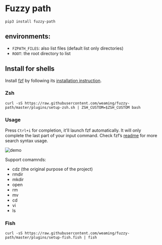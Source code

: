 # Fuzzy path

    pip3 install fuzzy-path

## environments:

* `FZPATH_FILES`: also list files (default list only directories)
* `ROOT`: the root directory to list

## Install for shells

Install [fzf](https://github.com/junegunn/fzf) by following its [installation instruction](https://github.com/junegunn/fzf#installation).

### Zsh

    curl -sS https://raw.githubusercontent.com/weaming/fuzzy-path/master/plugins/setup-zsh.sh | ZSH_CUSTOM=$ZSH_CUSTOM bash

### Usage

Press `Ctrl+i` for completion, it'll launch fzf automatically. It will only complete the last part of your input command.
Check fzf’s [readme](https://github.com/junegunn/fzf#search-syntax) for more search syntax usage.

![demo](https://i.loli.net/2019/04/02/5ca35bf5d0151.png)

Support comamnds:

* cdz (the original purpose of the project)
* rmdir
* mkdir
* open
* rm
* mv
* cd
* vi
* ls

### Fish

    curl -sS https://raw.githubusercontent.com/weaming/fuzzy-path/master/plugins/setup-fish.fish | fish
